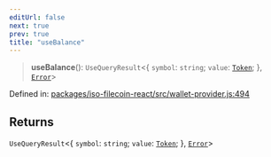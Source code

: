 ```yaml
---
editUrl: false
next: true
prev: true
title: "useBalance"
---
```


> **useBalance**(): `UseQueryResult`\<\{ `symbol`: `string`; `value`: [`Token`](/api/iso-filecoin/token/classes/token/); \}, [`Error`](https://developer.mozilla.org/docs/Web/JavaScript/Reference/Global_Objects/Error)\>

Defined in: [packages/iso-filecoin-react/src/wallet-provider.js:494](https://github.com/hugomrdias/filecoin/blob/main/packages/iso-filecoin-react/src/wallet-provider.js#L494)

## Returns

`UseQueryResult`\<\{ `symbol`: `string`; `value`: [`Token`](/api/iso-filecoin/token/classes/token/); \}, [`Error`](https://developer.mozilla.org/docs/Web/JavaScript/Reference/Global_Objects/Error)\>

